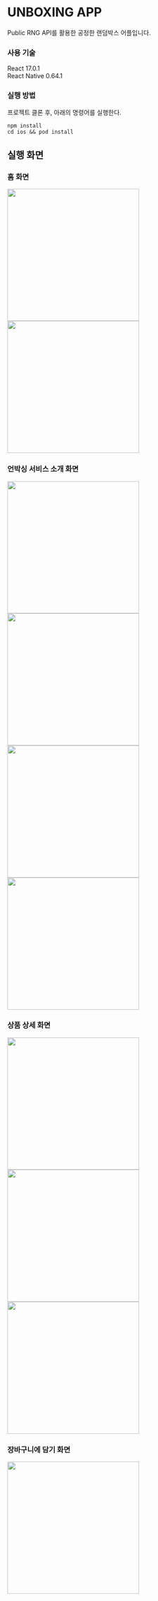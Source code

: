# UNBOXING APP
Public RNG API를 활용한 공정한 랜덤박스 어플입니다.

### 사용 기술
React 17.0.1   
React Native 0.64.1   

### 실행 방법
프로젝트 클론 후, 아래의 명령어를 실행한다.
~~~
npm install   
cd ios && pod install   
~~~

## 실행 화면
### 홈 화면
<img src="https://user-images.githubusercontent.com/45932570/129198037-6421f734-2997-45de-8b0f-cb44f72abd9d.png" width="300">
<img src="https://user-images.githubusercontent.com/45932570/129197807-cf2775e7-2b8f-4d4b-b0bd-0e530bbd5043.png" width="300">

### 언박싱 서비스 소개 화면
<img src="https://user-images.githubusercontent.com/45932570/129198785-d75d7b71-1652-4b07-aaff-9b5f2ec7032d.png" width="300">
<img src="https://user-images.githubusercontent.com/45932570/129198842-0afa2c7f-880c-4644-8662-164862d3c3b6.png" width="300">


<img src="https://user-images.githubusercontent.com/45932570/129198918-4b0e1875-813d-4ee1-aa89-2eed7c249858.png" width="300">
<img src="https://user-images.githubusercontent.com/45932570/129198981-f583e01e-799e-4f3a-bec5-4bb4df5f3269.png" width="300">

### 상품 상세 화면
<img src="https://user-images.githubusercontent.com/45932570/129198286-e0f4b136-f740-44c9-9e91-40827e44c01f.png" width="300">
<img src="https://user-images.githubusercontent.com/45932570/129198429-bf5399a9-ee86-4dde-9dbc-b4ed9aa3f1f7.png" width="300">
<img src="https://user-images.githubusercontent.com/45932570/129198536-1f18a22d-7853-435a-b3a4-633af53cabb0.png" width="300">

### 장바구니에 담기 화면
<img src="https://user-images.githubusercontent.com/45932570/129198631-6dfca9cc-66ba-4c6f-be4a-0da14b2fa244.png" width="300">
